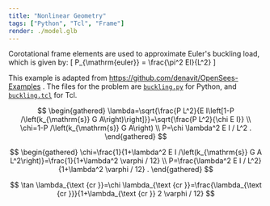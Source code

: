 ```yaml
---
title: "Nonlinear Geometry"
tags: ["Python", "Tcl", "Frame"]
render: ./model.glb
---
```



Corotational frame elements are used to approximate Euler's buckling load,
which is given by:
\[
P_{\mathrm{euler}} = \frac{\pi^2 EI}{L^2}
\]

This example is adapted from https://github.com/denavit/OpenSees-Examples .
The files for the problem are [`buckling.py`](buckling.py) for
Python, and [`buckling.tcl`](buckling.tcl) for Tcl.


$$
\begin{gathered}
\lambda=\sqrt{\frac{P L^2}{E I\left[1-P /\left(k_{\mathrm{s}} G A\right)\right]}}=\sqrt{\frac{P L^2}{\chi E I}} \\
\chi=1-P /\left(k_{\mathrm{s}} G A\right) \\
P=\chi \lambda^2 E I / L^2 .
\end{gathered}
$$

$$
\begin{gathered}
\chi=\frac{1}{1+\lambda^2 E I /\left(k_{\mathrm{s}} G A L^2\right)}=\frac{1}{1+\lambda^2 \varphi / 12} \\
P=\frac{\lambda^2 E I / L^2}{1+\lambda^2 \varphi / 12} .
\end{gathered}
$$

$$
\tan \lambda_{\text {cr }}=\chi \lambda_{\text {cr }}=\frac{\lambda_{\text {cr }}}{1+\lambda_{\text {cr }} 2 \varphi / 12}
$$
